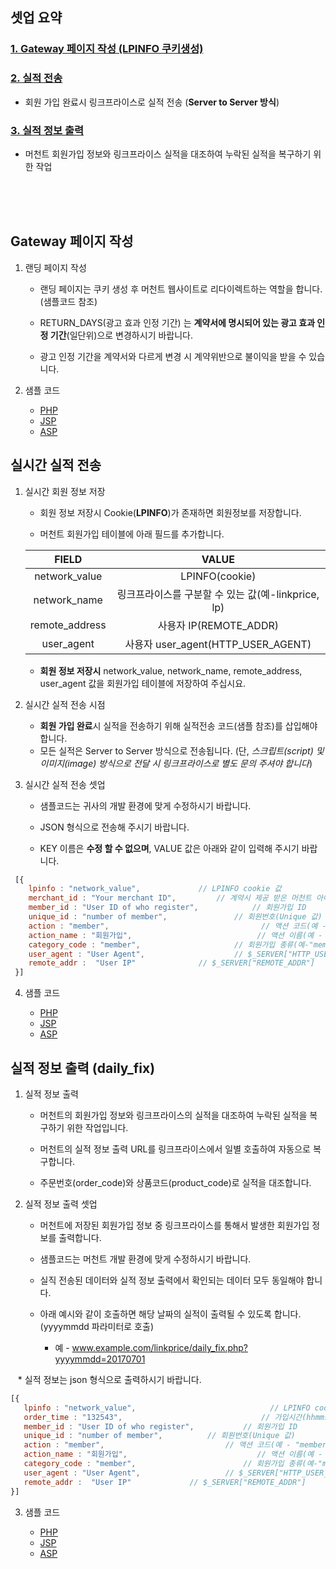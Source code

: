 ## 셋업 요약

### [1. Gateway 페이지 작성 (LPINFO 쿠키생성)](https://github.com/linkprice/MerchantSetup/tree/master/CPA#랜딩-페이지-작성)

### [2. 실적 전송](https://github.com/linkprice/MerchantSetup/tree/master/CPA#실시간-실적-전송)

* 회원 가입 완료시 링크프라이스로 실적 전송 (**Server to Server 방식**)

### [3. 실적 정보 출력](https://github.com/linkprice/MerchantSetup/tree/master/CPA#실적-정보-출력-daily_fix)

* 머천트 회원가입 정보와 링크프라이스 실적을 대조하여 누락된 실적을 복구하기 위한 작업


<br />
<br />
<br />

## Gateway 페이지 작성

1. 랜딩 페이지 작성
    * 랜딩 페이지는 쿠키 생성 후 머천트 웹사이트로 리다이렉트하는 역할을 합니다. (샘플코드 참조) 
   
    * RETURN_DAYS(광고 효과 인정 기간) 는 **계약서에 명시되어 있는 광고 효과 인정 기간**(일단위)으로 변경하시기 바랍니다. 
    
    * 광고 인정 기간을 계약서와 다르게 변경 시 계약위반으로 불이익을 받을 수 있습니다.
   
2. 샘플 코드
   - [PHP](https://github.com/linkprice/MerchantSetup/blob/master/CPA/PHP/lpfront.php)
   - [JSP](https://github.com/linkprice/MerchantSetup/blob/master/CPA/JSP/lpfront.jsp)
   - [ASP](https://github.com/linkprice/MerchantSetup/blob/master/CPA/ASP/lpfront.asp)

## 실시간 실적 전송

1. 실시간 회원 정보 저장

    * 회원 정보 저장시 Cookie(**LPINFO**)가 존재하면 회원정보를 저장합니다.
   
    * 머천트 회원가입 테이블에 아래 필드를 추가합니다.

   |     FIELD      |                VALUE                |
   | :------------: | :---------------------------------: |
   | network_value  |           LPINFO(cookie)            |
   |  network_name  | 링크프라이스를 구분할 수 있는 값(예-linkprice, lp) |
   | remote_address |         사용자 IP(REMOTE_ADDR)         |
   |   user_agent   |   사용자 user_agent(HTTP_USER_AGENT)   |

    * **회원 정보 저장시** network_value, network_name, remote_address, user_agent 값을 회원가입 테이블에 저장하여 주십시요.

2. 실시간 실적 전송 시점

    * **회원 가입 완료**시 실적을 전송하기 위해 실적전송 코드(샘플 참조)를 삽입해야 합니다.
    * 모든 실적은 Server to Server 방식으로 전송됩니다. (단, *스크립트(script) 및 이미지(image) 방식으로 전달 시 링크프라이스로 별도 문의 주셔야 합니다*)

3. 실시간 실적 전송 셋업

    * 샘플코드는 귀사의 개발 환경에 맞게 수정하시기 바랍니다.
   
    * JSON 형식으로 전송해 주시기 바랍니다.
   
    * KEY 이름은 **수정 할 수 없으며**, VALUE 값은 아래와 같이 입력해 주시기 바랍니다.

  ```javascript
   [{
      lpinfo : "network_value",				// LPINFO cookie 값
      merchant_id : "Your merchant ID",			// 계약시 제공 받은 머천트 아이디
      member_id : "User ID of who register",	        // 회원가입 ID
      unique_id : "number of member",		        // 회원번호(Unique 값)
      action : "member",                                  // 액션 코드(예 - "member", "apply")
      action_name : "회원가입",                            // 액션 이름(예 - "회원가입", "신청서 작성")
      category_code : "member",		                // 회원가입 종류(예-"member","apply")
      user_agent : "User Agent",			        // $_SERVER["HTTP_USER_AGENT"]
      remote_addr :  "User IP"				// $_SERVER["REMOTE_ADDR"]
   }]
   ```

4. 샘플 코드

   - [PHP](https://github.com/linkprice/MerchantSetup/blob/master/CPA/PHP/index.php)
   - [JSP](https://github.com/linkprice/MerchantSetup/blob/master/CPA/JSP/index.jsp)
   - [ASP](https://github.com/linkprice/MerchantSetup/blob/master/CPA/ASP/index.asp)

## 실적 정보 출력 (daily_fix)

1. 실적 정보 출력

    * 머천트의 회원가입 정보와 링크프라이스의 실적을 대조하여 누락된 실적을 복구하기 위한 작업입니다.
    
    * 머천트의 실적 정보 출력 URL를 링크프라이스에서 일별 호출하여 자동으로 복구합니다.
    
    * 주문번호(order_code)와 상품코드(product_code)로 실적을 대조합니다.

2. 실적 정보 출력 셋업

    * 머천트에 저장된 회원가입 정보 중 링크프라이스를 통해서 발생한 회원가입 정보를 출력합니다.
   
    * 샘플코드는 머천트 개발 환경에 맞게 수정하시기 바랍니다.
   
    * 실직 전송된 데이터와 실적 정보 출력에서 확인되는 데이터 모두 동일해야 합니다.
   
    * 아래 예시와 같이 호출하면 해당 날짜의 실적이 출력될 수 있도록 합니다.(yyyymmdd 파라미터로 호출)
      - 예 - www.example.com/linkprice/daily_fix.php?yyyymmdd=20170701
    
    * 실적 정보는 json 형식으로 출력하시기 바랍니다.

```javascript
[{
   lpinfo : "network_value",                              // LPINFO cookie 값
   order_time : "132543",                               // 가입시간(hhmmss)
   member_id : "User ID of who register",	        // 회원가입 ID
   unique_id : "number of member",			// 회원번호(Unique 값)
   action : "member",			                // 액션 코드(예 - "member", "apply")
   action_name : "회원가입",                             // 액션 이름(예 - "회원가입", "신청서 작성")
   category_code : "member",		                // 회원가입 종류(예-"member","apply")
   user_agent : "User Agent",			        // $_SERVER["HTTP_USER_AGENT"]
   remote_addr :  "User IP"				// $_SERVER["REMOTE_ADDR"]
}]
```

3. 샘플 코드

   - [PHP](https://github.com/linkprice/MerchantSetup/blob/master/CPA/PHP/daily_fix.php)
   - [JSP](https://github.com/linkprice/MerchantSetup/blob/master/CPA/JSP/daily_fix.jsp)
   - [ASP](https://github.com/linkprice/MerchantSetup/blob/master/CPA/ASP/daily_fix.asp)
